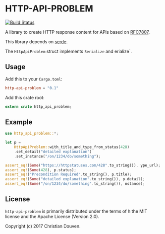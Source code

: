 # HTTP-API-PROBLEM

[![Build Status](https://secure.travis-ci.org/chridou/http-api-problem.png)](http://travis-ci.org/chridou/http-api-problem) 

 A library to create HTTP response content for APIs based on
 [RFC7807](https://tools.ietf.org/html/rfc7807).

 This library depends on [serde](https://serde.rs/).

 The `HttpApiProblem` struct implements `Serialize` and erialize`.

 ## Usage
 
 Add this to your `Cargo.toml`:

 ```toml
 http-api-problem = "0.1"
 ```
 
 Add this crate root:
 
 ```rust
 extern crate http_api_problem;
 ```

 ## Example

 ```rust
 use http_api_problem::*;

 let p = 
     HttpApiProblem::with_title_and_type_from_status(428)
     .set_detail("detailed explanation")
     .set_instance("/on/1234/do/something");

 assert_eq!(Some("https://httpstatuses.com/428".to_string()), ype_url);
 assert_eq!(Some(428), p.status);
 assert_eq!("Precondition Required".to_string(), p.title);
 assert_eq!(Some("detailed explanation".to_string()), p.detail);
 assert_eq!(Some("/on/1234/do/something".to_string()), nstance);
 ```

 ## License
 
 `http-api-problem` is primarily distributed under the terms of h the MIT license and the
 Apache License (Version 2.0).
 
 Copyright (c) 2017 Christian Douven.
